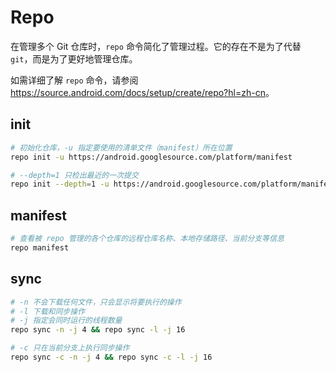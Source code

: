 # Repo

在管理多个 Git 仓库时，`repo` 命令简化了管理过程。它的存在不是为了代替 `git`，而是为了更好地管理仓库。

如需详细了解 `repo` 命令，请参阅 <https://source.android.com/docs/setup/create/repo?hl=zh-cn>。

##  init

```bash
# 初始化仓库，-u 指定要使用的清单文件（manifest）所在位置
repo init -u https://android.googlesource.com/platform/manifest

# --depth=1 只检出最近的一次提交
repo init --depth=1 -u https://android.googlesource.com/platform/manifest
```

## manifest

```bash
# 查看被 repo 管理的各个仓库的远程仓库名称、本地存储路径、当前分支等信息
repo manifest
```

## sync

```bash
# -n 不会下载任何文件，只会显示将要执行的操作
# -l 下载和同步操作
# -j 指定会同时运行的线程数量
repo sync -n -j 4 && repo sync -l -j 16

# -c 只在当前分支上执行同步操作
repo sync -c -n -j 4 && repo sync -c -l -j 16
```
